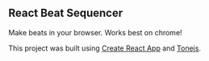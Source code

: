 ## React Beat Sequencer

Make beats in your browser. Works best on chrome! 

This project was built using [Create React App](https://github.com/facebook/create-react-app) and [Tonejs](https://github.com/Tonejs/tonejs.github.io).
